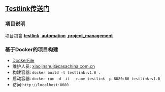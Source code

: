 ## [Testlink传送门](http://172.0.10.81/testlink/)
### 项目说明
项目包含 **[testlink](./)** ,**[automation](./automation)** ,**[project_management](./project_management)** </br>

### 基于Docker的项目构建
- [DockerFile](./Dockerfile)
- 维护人员: xiaojinshui@casachina.com.cn
- 构建容器: `docker build -t testlink:v1.0 .` 
- 启动容器: `docker run -d -it --name testlink -p 8080:80 testlink:v1.0` 
- 访问:`http://localhost:8080` 
